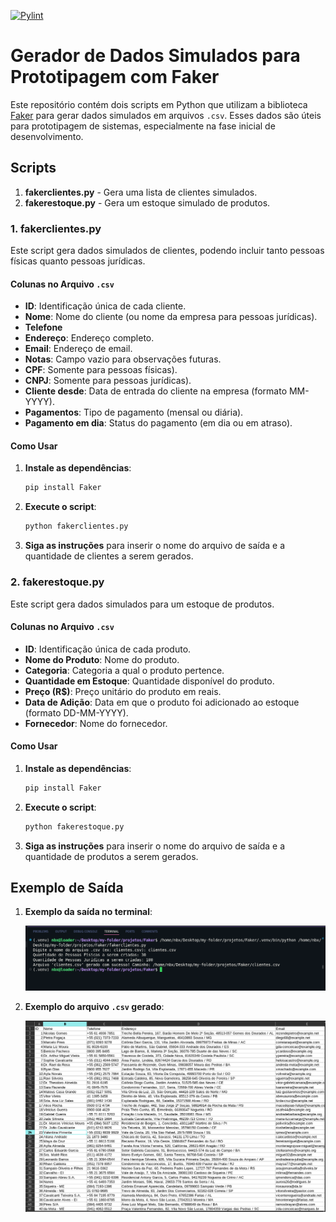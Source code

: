 [![Pylint](https://github.com/92username/Faker/actions/workflows/pylint.yml/badge.svg)](https://github.com/92username/Faker/actions/workflows/pylint.yml)
# Gerador de Dados Simulados para Prototipagem com Faker

Este repositório contém dois scripts em Python que utilizam a biblioteca [Faker](https://faker.readthedocs.io/) para gerar dados simulados em arquivos `.csv`. Esses dados são úteis para prototipagem de sistemas, especialmente na fase inicial de desenvolvimento.

## Scripts

1. **fakerclientes.py** - Gera uma lista de clientes simulados.
2. **fakerestoque.py** - Gera um estoque simulado de produtos.

### 1. fakerclientes.py

Este script gera dados simulados de clientes, podendo incluir tanto pessoas físicas quanto pessoas jurídicas.

#### Colunas no Arquivo `.csv`

- **ID**: Identificação única de cada cliente.
- **Nome**: Nome do cliente (ou nome da empresa para pessoas jurídicas).
- **Telefone**
- **Endereço**: Endereço completo.
- **Email**: Endereço de email.
- **Notas**: Campo vazio para observações futuras.
- **CPF**: Somente para pessoas físicas).
- **CNPJ**: Somente para pessoas jurídicas).
- **Cliente desde**: Data de entrada do cliente na empresa (formato MM-YYYY).
- **Pagamentos**: Tipo de pagamento (mensal ou diária).
- **Pagamento em dia**: Status do pagamento (em dia ou em atraso).

#### Como Usar

1. **Instale as dependências**:
   ```bash
   pip install Faker
   ```
2. **Execute o script**:
   ```bash
   python fakerclientes.py
   ```
3. **Siga as instruções** para inserir o nome do arquivo de saída e a quantidade de clientes a serem gerados.

### 2. fakerestoque.py

Este script gera dados simulados para um estoque de produtos.

#### Colunas no Arquivo `.csv`

- **ID**: Identificação única de cada produto.
- **Nome do Produto**: Nome do produto.
- **Categoria**: Categoria a qual o produto pertence.
- **Quantidade em Estoque**: Quantidade disponível do produto.
- **Preço (R$)**: Preço unitário do produto em reais.
- **Data de Adição**: Data em que o produto foi adicionado ao estoque (formato DD-MM-YYYY).
- **Fornecedor**: Nome do fornecedor.

#### Como Usar

1. **Instale as dependências**:
   ```bash
   pip install Faker
   ```
2. **Execute o script**:
   ```bash
   python fakerestoque.py
   ```
3. **Siga as instruções** para inserir o nome do arquivo de saída e a quantidade de produtos a serem gerados.

## Exemplo de Saída

1. **Exemplo da saída no terminal**:

   ![Exemplo da saída no terminal](terminaloutputfaker.png)

2. **Exemplo do arquivo `.csv` gerado**:

   ![Exemplo do arquivo CSV gerado](outputcsvfaker.png)


